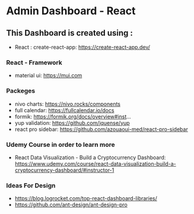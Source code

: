 # Admin Dashboard - React

## This Dashboard is created using : 
- React : create-react-app: https://create-react-app.dev/

### React - Framework 
- material ui: https://mui.com

### Packeges
- nivo charts: https://nivo.rocks/components
- full calendar: https://fullcalendar.io/docs
- formik: https://formik.org/docs/overview#inst...
- yup validation: https://github.com/jquense/yup
- react pro sidebar: https://github.com/azouaoui-med/react-pro-sidebar


### Udemy Course in order to learn more
- React Data Visualization - Build a Cryptocurrency Dashboard: https://www.udemy.com/course/react-data-visualization-build-a-cryptocurrency-dashboard/#instructor-1

### Ideas For Design 
- https://blog.logrocket.com/top-react-dashboard-libraries/
- https://github.com/ant-design/ant-design-pro
